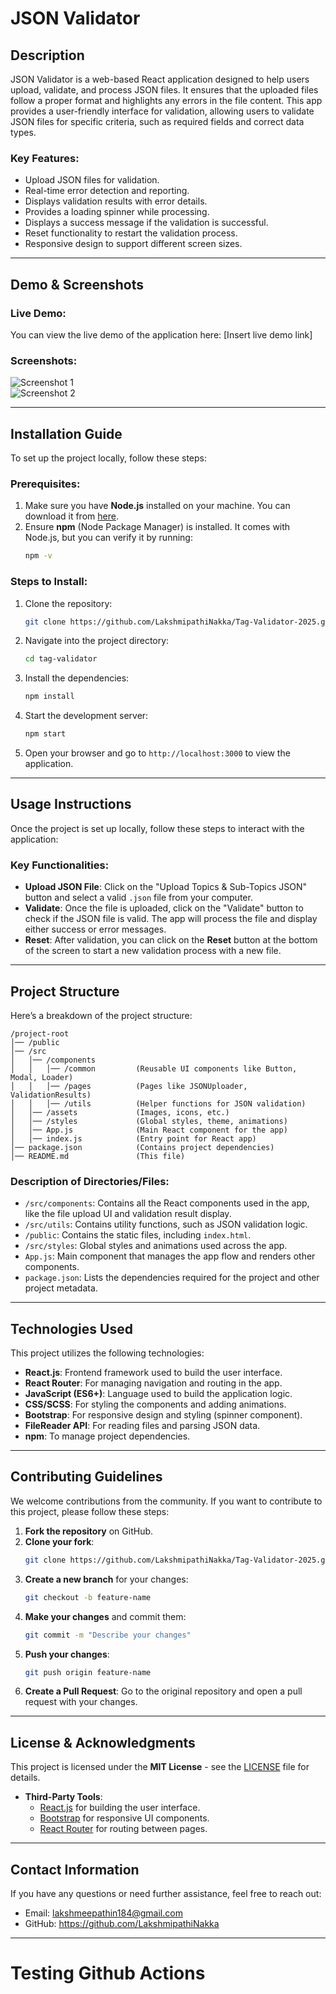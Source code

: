
# **JSON Validator**

## **Description**
JSON Validator is a web-based React application designed to help users upload, validate, and process JSON files. It ensures that the uploaded files follow a proper format and highlights any errors in the file content. This app provides a user-friendly interface for validation, allowing users to validate JSON files for specific criteria, such as required fields and correct data types.

### **Key Features:**
- Upload JSON files for validation.
- Real-time error detection and reporting.
- Displays validation results with error details.
- Provides a loading spinner while processing.
- Displays a success message if the validation is successful.
- Reset functionality to restart the validation process.
- Responsive design to support different screen sizes.

---

## **Demo & Screenshots**

### **Live Demo**:
You can view the live demo of the application here: [Insert live demo link]

### **Screenshots**:
![Screenshot 1](path_to_screenshot_1.jpg)  
![Screenshot 2](path_to_screenshot_2.jpg)

---

## **Installation Guide**

To set up the project locally, follow these steps:

### **Prerequisites**:
1. Make sure you have **Node.js** installed on your machine. You can download it from [here](https://nodejs.org/).
2. Ensure **npm** (Node Package Manager) is installed. It comes with Node.js, but you can verify it by running:
   ```bash
   npm -v
   ```

### **Steps to Install**:
1. Clone the repository:
   ```bash
   git clone https://github.com/LakshmipathiNakka/Tag-Validator-2025.git
   ```
2. Navigate into the project directory:
   ```bash
   cd tag-validator
   ```
3. Install the dependencies:
   ```bash
   npm install
   ```
4. Start the development server:
   ```bash
   npm start
   ```
5. Open your browser and go to `http://localhost:3000` to view the application.

---

## **Usage Instructions**

Once the project is set up locally, follow these steps to interact with the application:

### **Key Functionalities**:
- **Upload JSON File**: Click on the "Upload Topics & Sub-Topics JSON" button and select a valid `.json` file from your computer.
- **Validate**: Once the file is uploaded, click on the "Validate" button to check if the JSON file is valid. The app will process the file and display either success or error messages.
- **Reset**: After validation, you can click on the **Reset** button at the bottom of the screen to start a new validation process with a new file.

---

## **Project Structure**

Here’s a breakdown of the project structure:

```
/project-root
│── /public
│── /src
│   │── /components
│   │   │── /common         (Reusable UI components like Button, Modal, Loader)
│   │   │── /pages          (Pages like JSONUploader, ValidationResults)
│   │   │── /utils          (Helper functions for JSON validation)
│   │── /assets             (Images, icons, etc.)
│   │── /styles             (Global styles, theme, animations)
│   │── App.js              (Main React component for the app)
│   │── index.js            (Entry point for React app)
│── package.json            (Contains project dependencies)
│── README.md               (This file)
```

### **Description of Directories/Files**:
- `/src/components`: Contains all the React components used in the app, like the file upload UI and validation result display.
- `/src/utils`: Contains utility functions, such as JSON validation logic.
- `/public`: Contains the static files, including `index.html`.
- `/src/styles`: Global styles and animations used across the app.
- `App.js`: Main component that manages the app flow and renders other components.
- `package.json`: Lists the dependencies required for the project and other project metadata.

---

## **Technologies Used**

This project utilizes the following technologies:
- **React.js**: Frontend framework used to build the user interface.
- **React Router**: For managing navigation and routing in the app.
- **JavaScript (ES6+)**: Language used to build the application logic.
- **CSS/SCSS**: For styling the components and adding animations.
- **Bootstrap**: For responsive design and styling (spinner component).
- **FileReader API**: For reading files and parsing JSON data.
- **npm**: To manage project dependencies.

---



## **Contributing Guidelines**

We welcome contributions from the community. If you want to contribute to this project, please follow these steps:

1. **Fork the repository** on GitHub.
2. **Clone your fork**:
   ```bash
   git clone https://github.com/LakshmipathiNakka/Tag-Validator-2025.git
   ```
3. **Create a new branch** for your changes:
   ```bash
   git checkout -b feature-name
   ```
4. **Make your changes** and commit them:
   ```bash
   git commit -m "Describe your changes"
   ```
5. **Push your changes**:
   ```bash
   git push origin feature-name
   ```
6. **Create a Pull Request**: Go to the original repository and open a pull request with your changes.

---

## **License & Acknowledgments**

This project is licensed under the **MIT License** - see the [LICENSE](LICENSE) file for details.

- **Third-Party Tools**:
  - [React.js](https://reactjs.org/) for building the user interface.
  - [Bootstrap](https://getbootstrap.com/) for responsive UI components.
  - [React Router](https://reactrouter.com/) for routing between pages.

---

## **Contact Information**

If you have any questions or need further assistance, feel free to reach out:

- Email: lakshmeepathin184@gmail.com
- GitHub: https://github.com/LakshmipathiNakka

---

# Testing Github Actions
